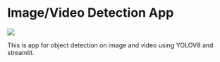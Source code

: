# Image/Video Detection App

<img src="https://github.com/CodingMantras/yolov8-streamlit-detection-tracking/blob/master/assets/pic1.png" >

This is app for object detection on image and video using YOLOV8 and streamlit.
